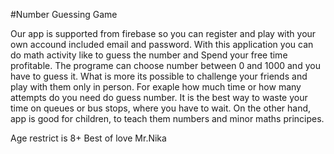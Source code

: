 #Number Guessing Game

Our app is supported from firebase so you can register and play with your own accound included email and password. 
With this application you can do math activity like to guess the number and Spend your free time profitable. The programe can choose number between 0 and 1000 and you have to
guess it. What is more its possible to challenge your friends and play with them only in person. For exaple how much time or how many attempts do you need do guess number. 
It is the best way to waste your time on queues or bus stops, where you have to wait. On the other hand, app is good for children, to teach them numbers and minor maths principes.

Age restrict is 8+
Best of love Mr.Nika
